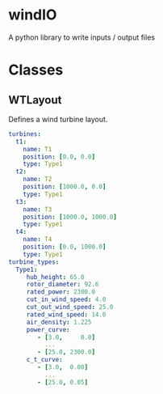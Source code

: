 # windIO
A python library to write inputs / output files

# Classes
## WTLayout
Defines a wind turbine layout.

```yaml
turbines:
  t1:
    name: T1
    position: [0.0, 0.0]
    type: Type1
  t2:
    name: T2
    position: [1000.0, 0.0]
    type: Type1
  t3:
    name: T3
    position: [1000.0, 1000.0]
    type: Type1
  t4:
    name: T4
    position: [0.0, 1000.0]
    type: Type1
turbine_types:
  Type1:
     hub_height: 65.0
     rotor_diameter: 92.6
     rated_power: 2300.0
     cut_in_wind_speed: 4.0
     cut_out_wind_speed: 25.0
     rated_wind_speed: 14.0
     air_density: 1.225
     power_curve:
        - [3.0,     0.0]
          ...
        - [25.0, 2300.0]
     c_t_curve:
        - [3.0,  0.00]
          ...
        - [25.0, 0.05]

```
